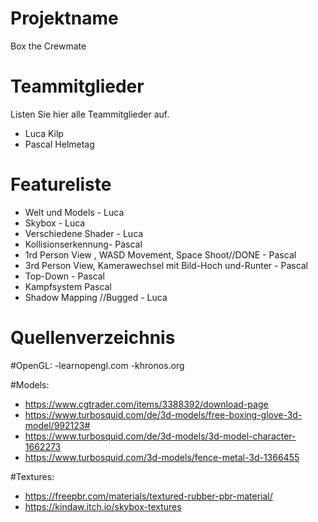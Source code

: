 # Projektname
Box the Crewmate

# Teammitglieder
Listen Sie hier alle Teammitglieder auf.
- Luca Kilp
- Pascal Helmetag

# Featureliste
- Welt und Models - Luca
- Skybox - Luca
- Verschiedene Shader - Luca
- Kollisionserkennung- Pascal
- 1rd Person View , WASD Movement, Space Shoot//DONE - Pascal
- 3rd Person View, Kamerawechsel mit Bild-Hoch und-Runter - Pascal
- Top-Down - Pascal
- Kampfsystem Pascal
- Shadow Mapping //Bugged - Luca

# Quellenverzeichnis
#OpenGL:
-learnopengl.com
-khronos.org

#Models:
- https://www.cgtrader.com/items/3388392/download-page  
- https://www.turbosquid.com/de/3d-models/free-boxing-glove-3d-model/992123#
- https://www.turbosquid.com/de/3d-models/3d-model-character-1662273
- https://www.turbosquid.com/3d-models/fence-metal-3d-1366455

#Textures:
- https://freepbr.com/materials/textured-rubber-pbr-material/
- https://kindaw.itch.io/skybox-textures
